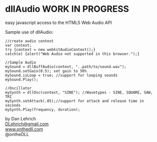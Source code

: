 dllAudio **WORK IN PROGRESS**
===========================
easy javascript access to the HTML5 Web Audio API

Sample use of dllAudio:
```
//create audio context
var context;
try {context = new webkitAudioContext();}
catch(e) {alert("Web Audio not supported in this browser.");}

//Sample Audio
mySound = dllBuffAudio(context, "..path/to/sound.wav");
mySound.setGain(0.5); set gain to 50%
mySound.isLoop = true; //support for looping sounds
mySound.Play();

//Oscillator
mySynth = dllOsc(context, "SINE"); //Wavetypes - SINE, SQUARE, SAW, TRI
mySynth.setAttack(.05);//support for attack and release time in seconds
mySynth.Play(frequency, duration);

```

by Dan Lehrich  
DLehrich@gmail.com  
www.onthedll.com  
@ontheDLL
